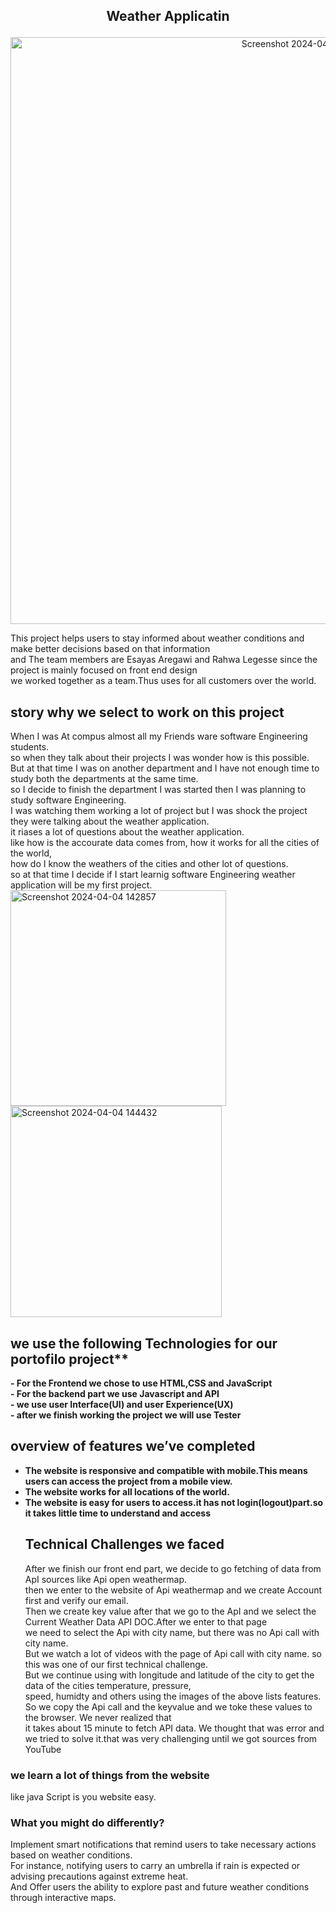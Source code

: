 ##                                           <p align="center">Weather Applicatin</p>


<p align="center"><img width="939" alt="Screenshot 2024-04-06 103023" src="https://github.com/RahwaLegesse/Blog/assets/123195251/47064d7a-4064-40e3-a62f-81a8fc7e6b1c">
</p>



        
This project helps users to stay informed about weather conditions and make better decisions based on that information<br>and The team members are Esayas Aregawi and Rahwa Legesse since the project is mainly focused on front end design<br> 
we worked together as a team.Thus uses for all customers over the world.
##            story why we select to work on this project 

When I was At compus  almost all my Friends ware software Engineering students.<br>so when they talk about their projects I was wonder how is  this possible. <br>But at that time I was on another department  and  I have not enough time to study both the departments at the same time.<br>so I decide to finish the department I was started then I was planning to study  software Engineering. <br>I was watching  them working a lot of project but I was shock the project they were talking about the weather application.<br>it riases a lot of questions about the weather application.<br>like how is the accourate data comes from, how it works for all the cities of the world,<br> how do I know the weathers of the cities and other lot of questions.<br>so at that time I decide if I start learnig software Engineering weather application will be my first project. 
<img width="345" alt="Screenshot 2024-04-04 142857" src="https://github.com/RahwaLegesse/Blog/assets/123195251/6b584b8e-833b-40ea-b6c3-b6d85fdfb7c0">
<img width="338" alt="Screenshot 2024-04-04 144432" src="https://github.com/RahwaLegesse/Blog/assets/123195251/b7fcbde9-3c52-4143-8f41-2310ac7df5b6">
##    we use the following Technologies for our portofilo project**
 **- For the Frontend we chose to use HTML,CSS and JavaScript<br>**
 **- For the backend part we use Javascript and API<br>**
 **- we use user Interface(UI) and user Experience(UX)<br>**
 **- after we finish working the project we will use Tester**
 ## overview of features we’ve completed
 * **The website is responsive and compatible with mobile.This means users can access the project from a mobile view.<br>**
 * **The website works for all locations of the world.<br>**
 * **The website is easy for users to access.it has not login(logout)part.so it takes little time to understand and access**
   ## Technical Challenges we faced
   After we finish our front end part, we decide to go fetching of data from ApI sources like Api open weathermap.<br>then we enter to the website of Api weathermap and we create Account first and verify our email. <br>Then we create key value after that we go to the ApI and we select the Current Weather Data API DOC.After we enter to that page <br>we need to select the Api with city name, but there was no Api call with city name.<br> But we watch a lot of videos with the page of Api call with city name. so this was one of our first technical challenge.<br> But we continue using with longitude and latitude of the city to get the data of the cities temperature, pressure,<br> speed, humidty and others using the images of the above lists features. <br>So we copy the Api call and the keyvalue and we toke these values to the browser. We never realized that<br> it takes about 15 minute to fetch API data. We thought that was error and we tried to solve it.that was very challenging until we got sources from YouTube
### we learn a lot of things from the website
  like java Script is you website easy.
### What you might do differently?
Implement smart notifications that remind users to take necessary actions based on weather conditions.<br> For instance, notifying users to carry an umbrella if rain is expected or advising precautions against extreme heat.<br> And Offer users the ability to explore past and future weather conditions through interactive maps.

